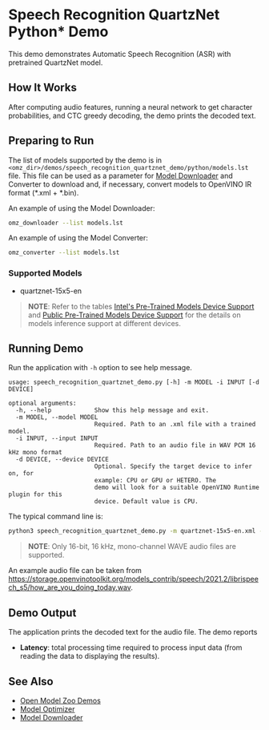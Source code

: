 # Speech Recognition QuartzNet Python\* Demo

This demo demonstrates Automatic Speech Recognition (ASR) with pretrained QuartzNet model.

## How It Works

After computing audio features, running a neural network to get character probabilities, and CTC greedy decoding, the demo prints the decoded text.

## Preparing to Run

The list of models supported by the demo is in `<omz_dir>/demos/speech_recognition_quartznet_demo/python/models.lst` file.
This file can be used as a parameter for [Model Downloader](../../../tools/model_tools/README.md) and Converter to download and, if necessary, convert models to OpenVINO IR format (\*.xml + \*.bin).

An example of using the Model Downloader:

```sh
omz_downloader --list models.lst
```

An example of using the Model Converter:

```sh
omz_converter --list models.lst
```

### Supported Models

* quartznet-15x5-en

> **NOTE**: Refer to the tables [Intel's Pre-Trained Models Device Support](../../../models/intel/device_support.md) and [Public Pre-Trained Models Device Support](../../../models/public/device_support.md) for the details on models inference support at different devices.

## Running Demo

Run the application with `-h` option to see help message.

```
usage: speech_recognition_quartznet_demo.py [-h] -m MODEL -i INPUT [-d DEVICE]

optional arguments:
  -h, --help            Show this help message and exit.
  -m MODEL, --model MODEL
                        Required. Path to an .xml file with a trained model.
  -i INPUT, --input INPUT
                        Required. Path to an audio file in WAV PCM 16 kHz mono format
  -d DEVICE, --device DEVICE
                        Optional. Specify the target device to infer on, for
                        example: CPU or GPU or HETERO. The
                        demo will look for a suitable OpenVINO Runtime plugin for this
                        device. Default value is CPU.
```

The typical command line is:

```sh
python3 speech_recognition_quartznet_demo.py -m quartznet-15x5-en.xml -i audio.wav
```

> **NOTE**: Only 16-bit, 16 kHz, mono-channel WAVE audio files are supported.

An example audio file can be taken from https://storage.openvinotoolkit.org/models_contrib/speech/2021.2/librispeech_s5/how_are_you_doing_today.wav.

## Demo Output

The application prints the decoded text for the audio file.
The demo reports

* **Latency**: total processing time required to process input data (from reading the data to displaying the results).

## See Also

* [Open Model Zoo Demos](../../README.md)
* [Model Optimizer](https://docs.openvino.ai/2023.0/openvino_docs_MO_DG_Deep_Learning_Model_Optimizer_DevGuide.html)
* [Model Downloader](../../../tools/model_tools/README.md)
